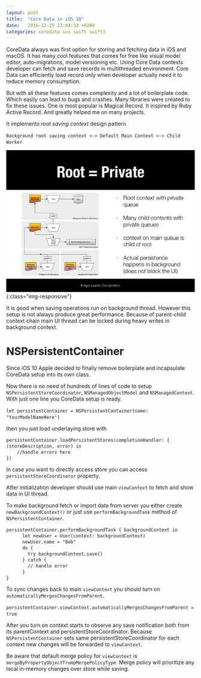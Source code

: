 ```yaml
---
layout: post
title:  "Core Data in iOS 10"
date:   2016-12-25 23:04:38 +0200
categories: coredata ios swift swift3
---
```


CoreData always was first option for storing and fetching data in iOS and macOS. It has many cool features that comes for free like visual model editor, auto-migrations, model versioning etc. Using Core Data contexts developer can fetch and save records in multithreaded environment. Core Data can efficiently load record only when developer actually need it to reduce memory consumption.

But with all these features comes complexity and a lot of boilerplate code. Which easily can lead to bugs and crashes. Many libraries were created to fix these issues. One is most popular is Magical Record. It inspired by Ruby Active Record. And greatly helped me on many projects.

It implements _root saving context_ design pattern

`Background root saving context <-> Default Main Context <-> Child Worker`

![image-title-here](/assets/posts/2016-12-25-core-data-ios-10-swift-swift/core-data-stack.jpg){:class="img-responsive"}

It is good when saving operations run on background thread. However this setup is not always produce great performance. Because of parent-child context chain main UI thread can be locked during heavy writes in background context.

# NSPersistentContainer

Since iOS 10 Apple decided to finally remove boilerplate and incapsulate CoreData setup into its own class.

Now there is no need of hundreds of lines of code to setup `NSPersistentStoreCoordinator`, `NSManagedObjectModel` and `NSManagedContext`.
With just one line you CoreData setup is ready.  

`let persistentContainer = NSPersistentContainer(name: "YourModelNameHere")`

then you just load underlaying store with

```
persistentContainer.loadPersistentStores(completionHandler: { (storeDescription, error) in
    //handle errors here
})
```

In case you want to directly access store you can access `persistentStoreCoordinator` property.

After initialization developer should use main `viewContext` to fetch and show data in UI thread.

To make background fetch or import data from server you either create `newBackgroundContext()` or just use `performBackgroundTask` method of `NSPersistentContainer`.

```
persistentContainer.performBackgroundTask { backgroundContext in
      let newUser = User(context: backgroundContext)
      newUser.name = "Bob"
      do {
        try backgroundContext.save()
      } catch {
        // handle error
      }
}
```

To sync changes back to main `viewContext` you should turn on `automaticallyMergesChangesFromParent`.

`persistentContainer.viewContext.automaticallyMergesChangesFromParent = true`

After you turn on context starts to observe any save notification both from its parentContext and persistentStoreCoordinator. Because `NSPersistentContainer` sets same persistentStoreCoordinator for each context new changes will be forwarded to `viewContext`.

Be aware that default merge policy for `viewContext` is `mergeByPropertyObjectTrumpMergePolicyType`. Merge policy will prioritize any local in-memory changes over store while saving.
